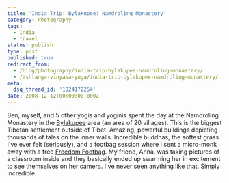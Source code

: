 ```yaml
---
title: 'India Trip: Bylakupee: Namdroling Monastery'
category: Photography
tags:
  - India
  - travel
status: publish
type: post
published: true
redirect_from:
  - /blog/photography/india-trip-bylakupee-namdroling-monastery/
  - /ashtanga-vinyasa-yoga/india-trip-bylakupee-namdroling-monastery/
meta:
  dsq_thread_id: '1024172254'
date: 2008-12-12T00:00:00.000Z
---
```


Ben, myself, and 5 other yogis and yoginis spent the day at the Namdroling Monastery in the [Bylakupee](http://wikitravel.org/en/Bylakupee) area (an area of 20 villages). This is the biggest Tibetan settlement outside of Tibet. Amazing, powerful buildings depicting thousands of tales on the inner walls. Incredible buddhas, the softest grass I've ever felt (seriously), and a footbag session where I sent a micro-monk away with a free [Freedom Footbag](http://freedomfootbags.com). My friend, Anna, was taking pictures of a classroom inside and they basically ended up swarming her in excitement to see themselves on her camera. I've never seen anything like that. Simply incredible.


